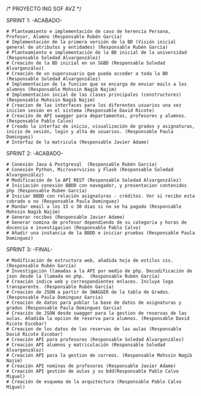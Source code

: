 /*	PROYECTO ING SOF AVZ	*/

SPRINT 1:	-ACABADO- 

	# Planteamiento e implementación de caso de herencia Persona, Profesor, Alumno (Responsable Rubén García) 
	# Implementación de la primera versión de la BD (Visión inicial general de atributos y entidades) (Responsable Rubén García) 
	# Planteamiento e implementación de la BD inicial de la universidad (Responsable Soledad Alvargonzález) 
	# Creación de la BD inicial en un SGBD (Responsable Soledad Alvargonzález) 
	# Creación de un superusuario que pueda acceder a toda la BD (Responsable Soledad Alvargonzález) 
	# Implementacion de la funcion que se encarga de enviar mails a los alumnos (Responsable Mohssin Nagib Najim) 
	# Implementacion incial de las clases principales (constructores) (Responsable Mohssin Nagib Najim) 
	# Creacion de las interfaces para los diferentes usuarios una vez inicien sesión en el sistema (Responsable David Ricote) 
	# Creación de API swagger para departamentos, profesores y alumnos. (Responsable Pablo Calvo)
	# Creado la interfaz de inicio, visualización de grados y asignaturas, inicio de sesión, login y alta de usuarios. (Responsable Paula Dominguez)
	# Interfaz de la matricula (Responsable Javier Adame)

SPRINT 2:	-ACABADO- 

	# Conexión Java & Postgresql  (Responsable Rubén García) 
	# Conexión Python, Microservicios y Flask (Responsable Soledad Alvargonzález) 
	# Modificación de la API REST (Responsable Soledad Alvargonzález) 
	# Iniciación conexión BBDD con navegador, y presentacion contenidos php (Responsable Rubén García) 
	# Iniciar BBDD con relación asignaturas - créditos. Ver si recibo esta cobrado o no (Responsable Paula Dominguez) 
	# Mandar email a los 15 o 30 dias si no se ha pagado (Responsable Mohssin Nagib Najim) 
	# Generar recibos (Responsable Javier Adame)
	# Generar nomina de profesor dependiendo de su categoria y horas de docencia e investigacion (Responsable Pablo Calvo)
	# Añadir una instancia de la BBDD e iniciar pruebas (Responsable Paula Dominguez)
	
	
SPRINT 3:	-FINAL- 

	# Modificación de estructura web, añadida hoja de estilos css.  (Responsable Rubén García) 
	# Investigación llamadas a la API por medio de php. Decodificación de json desde la llamada en php.  (Responsable Rubén García) 
	# Creación índice web y correspondientes enlaces. Incluye logo transparente. (Responsable Rubén García) 
	# Creación de JSON a partir de SWAGGER de la tabla de Grados. (Responsable Paula Dominguez Garcia)
	# Creación de datos para poblar la base de datos de asignaturas y grados (Responsable Paula Dominguez Garcia) 
	# Creación de JSON desde swagger para la gestion de reservas de las aulas. Añadida la opcion de reserva para alumnos. (Responsable David Ricote Escobar) 
	# Creacion de los datos de las reservas de las aulas (Responsable David Ricote Escobar) 
	# Creación API para profesores (Responsable Soledad Alvargonzález)
	# Creación API alumnos y matriculación (Responsable Soledad Alvargonzález)
	# Creación API para la gestion de correos. (Responsable Mohssin Nagib Najim)
	# Creación API nominas de profesores (Responsable Javier Adame)
	# Creación API gestión de aulas y su bdd(Responsable Pablo Calvo Miguel)
	# Creación de esquema de la arquitectura (Responsable Pablo Calvo Miguel)
